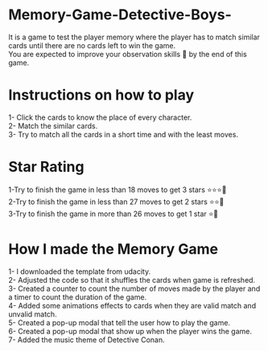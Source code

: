 # Memory-Game-Detective-Boys-
It is a game to test the player memory where the player has to match similar cards until there are no cards left to win the game.<br/>
You are expected to improve your observation skills 🧐 by the end of this game.

# Instructions on how to play
1- Click the cards to know the place of every character.<br/>
2- Match the similar cards.<br/>
3- Try to match all the cards in a short time and with the least moves.<br/>

# Star Rating
1-Try to finish the game in less than 18 moves to get 3 stars ⭐️⭐️⭐️🥇<br/>
2-Try to finish the game in less than 27 moves to get 2 stars ⭐️⭐️🥈<br/>
3-Try to finish the game in more than 26 moves to get 1 star ⭐️🥉<br/>

# How I made the Memory Game

1- I downloaded the template from udacity.<br/>
2- Adjusted the code so that it shuffles the cards when game is refreshed.<br/>
3- Created a counter to count the number of moves made by the player and a timer to count the duration of the game.<br/>
4- Added some animations effects to cards when they are valid match and unvalid match.<br/>
5- Created a pop-up modal that tell the user how to play the game.<br/>
6- Created a pop-up modal that show up when the player wins the game.<br/>
7- Added the music theme of Detective Conan.
